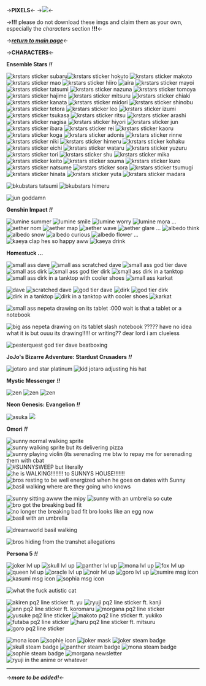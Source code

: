 ->**PIXELS**<-
->![](https://media.discordapp.net/attachments/1036324462481649774/1050678944313114644/1A053304-A15C-459F-ABD8-74AF8A0AA9C9.gif)<-

->**!!!** please do not download these imgs and claim
them as your own, especially the *characters* section **!!!**<-

->[***return to main page***](https://rentry.co/madaIeos)<-

->**CHARACTERS**<-

**Ensemble Stars** ***!!***

![krstars sticker subaru](https://media.discordapp.net/attachments/1036324462481649774/1050696170516779019/290D5EFD-2C63-4B7C-BE39-63D1192F40DA.png)![krstars sticker hokuto](https://media.discordapp.net/attachments/1036324462481649774/1050696171129147442/9E176D26-15CC-4C86-B790-864423046F27.png) ![krstars sticker makoto](https://media.discordapp.net/attachments/1036324462481649774/1050696171485659136/20976C74-5469-443D-A583-629F1EDE3725.png) ![krstars sticker mao](https://media.discordapp.net/attachments/1036324462481649774/1050696171829596180/0C2EE103-D0F5-48A5-A730-DDB506915267.png) ![krstars sticker hiiro](https://media.discordapp.net/attachments/1044805547913912362/1050702624250404884/ezgif-5-283290de63.png) ![aira](https://media.discordapp.net/attachments/1044805547913912362/1050703024013721650/ezgif-5-576889c4d8.png) ![krstars sticker mayoi](https://media.discordapp.net/attachments/1044805547913912362/1050703044758741012/ezgif-5-10adcc712e.png) ![krstars sticker tatsumi](https://media.discordapp.net/attachments/1044805547913912362/1050703168880783360/ezgif-5-aa3ed749fe.png) ![krstars sticker nazuna](https://media.discordapp.net/attachments/1036324462481649774/1050685040213901362/FFB40C36-4E85-4D88-B8BC-751AEFFB26E5.png) ![krstars sticker tomoya](https://media.discordapp.net/attachments/1036324462481649774/1050685040486526997/3D63FCDB-9850-464B-856A-950EAF8A5369.png) ![krstars sticker hajime](https://media.discordapp.net/attachments/1036324462481649774/1050685040880779345/35E09919-1518-4249-A0C7-4D5A68723F2D.png) ![krstars sticker mitsuru](https://media.discordapp.net/attachments/1036324462481649774/1050685041140842566/D26A7B22-34F0-426F-BD37-D73691C3495D.png) ![krstars sticker chiaki](https://media.discordapp.net/attachments/1036324462481649774/1050688485696217088/8E4A79E2-FFA5-4370-9CAC-674FC5511F5C.png) ![krstars sticker kanata](https://media.discordapp.net/attachments/1036324462481649774/1050688486027579422/983C0360-08E0-4633-86AA-57D916AEA7C8.png) ![krstars sticker midori](https://media.discordapp.net/attachments/1036324462481649774/1050688486467965048/1D3F16E5-B177-44D8-B719-2EE6CDE3C1CE.png) ![krstars sticker shinobu](https://media.discordapp.net/attachments/1036324462481649774/1050688486832885770/E19E0877-E394-4820-A499-9A1AC71E5A1B.png) ![krstars sticker tetora](https://media.discordapp.net/attachments/1036324462481649774/1050688489416564796/F4C71B98-283F-47E1-8BB5-532473DF59EF.png) ![krstars sticker leo](https://media.discordapp.net/attachments/1036324462481649774/1050685367558348851/6402964B-DCC7-46C3-99F8-9F1EA74B61D5.png) ![krstars sticker izumi](https://media.discordapp.net/attachments/1036324462481649774/1050689680183672832/01860D50-176E-4FF9-B275-9A9524FA01A6.png) ![krstars sticker tsukasa](https://media.discordapp.net/attachments/1036324462481649774/1050689679474823209/AFCFC49B-4B6E-4F94-8AB6-8FFECD745DD7.png) ![krstars sticker ritsu](https://media.discordapp.net/attachments/1036324462481649774/1050689680548565002/E39B4F8E-41D9-4FD3-AFCF-19F5D69E31E4.png) ![krstars sticker arashi](https://media.discordapp.net/attachments/1036324462481649774/1050689680938639410/CBFBA161-1B13-40D5-BC85-45B4049C66F7.png) ![krstars sticker nagisa](https://media.discordapp.net/attachments/1044805547913912362/1050881461751918673/ezgif-4-eee6d5354e.png) ![krstars sticker hiyori](https://media.discordapp.net/attachments/1044805547913912362/1050881815541460992/ezgif-4-79a8297f82.png) ![krstars sticker jun](https://media.discordapp.net/attachments/1044805547913912362/1050707961623883776/ezgif-5-2687c68a76.png) ![krstars sticker ibara](https://media.discordapp.net/attachments/1044805547913912362/1050880748174987324/ezgif-4-3699d8b072.png) ![krstars sticker rei](https://media.discordapp.net/attachments/1036324462481649774/1050687496142471209/B4651DAC-52CD-4F73-845F-23D0A7242C1C.png) ![krstars sticker kaoru](https://media.discordapp.net/attachments/1036324462481649774/1050687497220407326/A79813E5-A32D-4179-988C-8D30771F57DB.png) ![krstars sticker koga](https://media.discordapp.net/attachments/1036324462481649774/1050687496436068362/C5D5819A-CC25-4A8D-91F3-EDE338EC3882.png) ![krstars sticker adonis](https://media.discordapp.net/attachments/1036324462481649774/1050687496905826344/3EAB0F2D-CDA9-403D-9C48-EF80E9810E21.png) ![krstars sticker rinne](https://media.discordapp.net/attachments/1036324462481649774/1050691606270984233/9361C2C4-C2BE-4C23-816B-8502A7BDCB1C.png) ![krstars sticker niki](https://media.discordapp.net/attachments/1036324462481649774/1050691607038541885/D472DF27-9BA2-4F11-A715-4BF7D85DC464.png) ![krstars sticker himeru](https://media.discordapp.net/attachments/1036324462481649774/1050691606631677962/B2A5B03E-78DC-417C-856A-B348DAEB939C.png) ![krstars sticker kohaku](https://media.discordapp.net/attachments/1036324462481649774/1050691607466344518/6519199D-D535-4EC7-BF65-9144C8402844.png) ![krstars sticker eichi](https://media.discordapp.net/attachments/1036324462481649774/1050683373275840552/1A9E5AC0-D9C3-44F8-A3E7-67A6273C80DA.png) ![krstars sticker wataru](https://media.discordapp.net/attachments/1036324462481649774/1050682999068430346/DE00517F-23A5-4883-9C21-A114094B6641.png) ![krstars sticker yuzuru](https://media.discordapp.net/attachments/1036324462481649774/1050683998415896606/97B7B996-4920-4142-BFDA-BC51F14F8439.png) ![krstars sticker tori](https://media.discordapp.net/attachments/1036324462481649774/1050683998814343188/53EB009E-65B8-4B6F-91F2-78DDF37AC3AF.png) ![krstars sticker shu](https://media.discordapp.net/attachments/1036324462481649774/1050686529376354324/BA2ECCDD-2ACD-4DAA-AFF4-7D67E0C775E2.png) ![krstars sticker mika](https://media.discordapp.net/attachments/1036324462481649774/1050684685644210227/7311EB08-19DA-46B0-B04C-8A828FA28587.png) ![krstars sticker keito](https://media.discordapp.net/attachments/1036324462481649774/1050686357451833375/62596CF3-E741-45AB-9D70-B5E2ADD538FB.png) ![krstars sticker souma](https://media.discordapp.net/attachments/1036324462481649774/1050686357787381770/EF6FC82A-C2BB-4DA0-AFF2-C1AAB8EAF2D3.png) ![krstars sticker kuro](https://media.discordapp.net/attachments/1036324462481649774/1050686358106152990/DF8B229A-8071-4238-BDCD-48F59E4294F9.png) ![krstars sticker natsume](https://media.discordapp.net/attachments/1044805547913912362/1050705069437358100/ezgif-5-99bfb282a4.png) ![krstars sticker sora](https://media.discordapp.net/attachments/1044805547913912362/1050705890585616445/ezgif-5-d4b3e142c1.png) ![krstars sticker tsumugi](https://media.discordapp.net/attachments/1044805547913912362/1050704964537827358/ezgif-5-95dc5b09d9.png) ![krstars sticker hinata](https://media.discordapp.net/attachments/1036324462481649774/1050691541808713789/746FE1B2-4E9F-419E-8820-CAB5D3BA3C79.png) ![krstars sticker yuta](https://media.discordapp.net/attachments/1036324462481649774/1050691542102323222/469FEE7D-040F-4D61-8D27-6BADCFC5BA92.png) ![krstars sticker madara](https://media.discordapp.net/attachments/1036324462481649774/1050685367889711134/BB39C35D-8485-4D31-883B-4026EFF55C57.png)

![bkubstars tatsumi](https://media.discordapp.net/attachments/1044805547913912362/1050885917801455727/ezgif-4-cd61f1f93e.png) ![bkubstars himeru](https://media.discordapp.net/attachments/1044805547913912362/1050911756718981180/F47B0B09-C435-40CD-B15B-76E8E51FFD93.png)

![jun goddamn](https://media.discordapp.net/attachments/1044805547913912362/1050709183055532113/ezgif-5-5c61110db6.png)

**Genshin Impact** ***!!***

![lumine summer](https://media.discordapp.net/attachments/1044805547913912362/1050898662282235904/7A5C91EF-9269-4F25-8E3E-2738783E454F.png) ![lumine smile](https://media.discordapp.net/attachments/1044805547913912362/1050898662592622662/A51CDD09-C27A-4326-BFA8-EAA28F5D3948.png) ![lumine worry](https://media.discordapp.net/attachments/1044805547913912362/1050898662890405958/62811DD0-FCAA-4DE0-8F25-881DF6FD0EF6.png) ![lumine mora](https://media.discordapp.net/attachments/1044805547913912362/1050898663184011295/9FAEE4AF-6FD5-41AE-9D5A-A45F6ADA9DC2.png) ... ![aether nom](https://media.discordapp.net/attachments/1044805547913912362/1050899927233994872/0B94BE34-164B-4BE8-B4EB-120B0DE7C693.png) ![aether map](https://media.discordapp.net/attachments/1044805547913912362/1050899927598891109/F68D1CC7-DF92-4595-92B8-FDAE1FEAEB8B.png) ![aether wave](https://media.discordapp.net/attachments/1044805547913912362/1050899927913472061/94A223CB-4297-46EE-9CF3-594668C0BDFC.png) ![aether glare](https://media.discordapp.net/attachments/1044805547913912362/1050899928253202514/4E2F5165-3185-44B4-9BF9-321F26FA5901.png) ... ![albedo think](https://media.discordapp.net/attachments/1044805547913912362/1050900001364123689/DC64CF48-0D26-4326-A961-1354D6EC6999.png) ![albedo snow](https://media.discordapp.net/attachments/1044805547913912362/1050900001670312016/1EDF0884-8982-4A14-9F6F-A79D49FDBE15.png) ![albedo curious](https://media.discordapp.net/attachments/1044805547913912362/1050900002165227580/E3E271F1-DB01-4E5C-9277-1D2B875E42ED.png) ![albedo flower](https://media.discordapp.net/attachments/1044805547913912362/1050900002492391494/3B10F209-6B93-4A53-A0E8-ABFDA3CAF5A6.png) ... ![kaeya clap hes so happy aww](https://media.discordapp.net/attachments/1044805547913912362/1050900034390065232/3B762342-56E7-4955-9BCE-4BEB7A1E27BF.png) ![kaeya drink](https://media.discordapp.net/attachments/1044805547913912362/1050900034729816124/F4B2A3C1-45E2-4B7C-BFC3-55C92938D446.png)


**Homestuck ...**

![small ass dave](https://media.discordapp.net/attachments/1044805547913912362/1050915830633865302/ezgif-4-830df725ea.png) ![small ass scratched dave](https://media.discordapp.net/attachments/1044805547913912362/1050919214279569479/ezgif-4-03f3260552.png) ![small ass god tier dave](https://media.discordapp.net/attachments/1044805547913912362/1050923128336949338/ezgif-1-3678f7d455.png) ![small ass dirk](https://media.discordapp.net/attachments/1044805547913912362/1050887673641971764/ezgif-4-69ea3bb6c1.png) ![small ass god tier dirk](https://media.discordapp.net/attachments/1044805547913912362/1050920171478454292/ezgif-4-38d384b169.png) ![small ass dirk in a tanktop](https://media.discordapp.net/attachments/1044805547913912362/1050920448239599667/ezgif-4-5fd02387a0.png) ![small ass dirk in a tanktop with cooler shoes](https://media.discordapp.net/attachments/1044805547913912362/1050920663000555550/ezgif-4-e1877ec60c.png) ![small ass karkat](https://media.discordapp.net/attachments/1044805547913912362/1050915407139184670/ezgif-4-314628b3bd.png)

![dave](https://media.discordapp.net/attachments/1044805547913912362/1050917759116136498/ezgif-4-1aee903281.png) ![scratched dave](https://media.discordapp.net/attachments/1044805547913912362/1050919259410288670/ezgif-4-7d2c64c65e.png) ![god tier dave](https://media.discordapp.net/attachments/1044805547913912362/1050918329856036954/ezgif-4-7f0eab1668.png) ![dirk](https://media.discordapp.net/attachments/1044805547913912362/1050886881434415226/ezgif-4-28321e76fc.png) ![god tier dirk](https://media.discordapp.net/attachments/1044805547913912362/1050920233025683546/ezgif-4-84a56a4439.png) ![dirk in a tanktop](https://media.discordapp.net/attachments/1044805547913912362/1050920383391482057/ezgif-4-d72f9a2071.png) ![dirk in a tanktop with cooler shoes](https://media.discordapp.net/attachments/1044805547913912362/1050920706931707904/ezgif-4-0321b9aac1.png) ![karkat](https://media.discordapp.net/attachments/1044805547913912362/1050914977692786688/ezgif-4-f2aa6e4597.png)

![small ass nepeta drawing on its tablet :000 wait is that a tablet or a notebook](https://media.discordapp.net/attachments/1044805547913912362/1050925889619234878/ezgif-1-c1189f9a17.png)

![big ass nepeta drawing on its tablet slash notebook ????? have no idea what it is but ouuu its drawing!!!!! or writing?? dear lord i am clueless](https://media.discordapp.net/attachments/1044805547913912362/1050926486825205840/ezgif-1-3307bbc010.png)

![pesterquest god tier dave beatboxing](https://media.discordapp.net/attachments/1044805547913912362/1050924164858527805/ezgif-1-03658bf2d0.png)

**JoJo's Bizarre Adventure: Stardust Crusaders** ***!!***

![jotaro and star platinum](https://media.discordapp.net/attachments/1044805547913912362/1051322233823440966/ezgif-4-3472437b38.png) ![kid jotaro adjusting his hat](https://media.discordapp.net/attachments/1044805547913912362/1051326268781645861/54663908-D1AD-440D-A631-6765537C7B75.gif)

**Mystic Messenger** ***!!***

![zen](https://media.discordapp.net/attachments/1036324462481649774/1050657772905185331/18F8B243-37DD-4AC8-838D-7F3E7230DD18.gif) ![zen](https://media.discordapp.net/attachments/1036324462481649774/1050658390000549918/13B52F86-1ACF-4A0F-95B5-5A5C384091C3.gif) ![zen](https://media.discordapp.net/attachments/1036324462481649774/1050659015471943710/2B71725F-E680-40F5-82C0-FD95B52F6167.gif)

**Neon Genesis: Evangelion** ***!!***

![asuka](https://media.discordapp.net/attachments/1044805547913912362/1051327734627958825/D6A791C9-BB33-4BCC-ADB1-0E58118C1289.gif) ![](https://media.discordapp.net/attachments/1044805547913912362/1051327734888009778/76BA476D-2931-4660-8573-E416D32A9B1E.gif)

**Omori** ***!!***

![sunny normal walking sprite](https://media.discordapp.net/attachments/1044805547913912362/1051313493715988480/sunnysprite.gif) ![sunny walking sprite but its delivering pizza](https://media.discordapp.net/attachments/1044805547913912362/1051314572507742268/1A874E8C-CAD5-4653-A161-AF6297790E4D.gif) ![sunny playing violin (its serenading me btw to repay me for serenading them with cbat](https://media.discordapp.net/attachments/1044805547913912362/1051314572784570460/DD1E5C35-868A-44BE-B145-2AAC4F050BE1.gif) ![#SUNNYSWEEP but literally](https://media.discordapp.net/attachments/1044805547913912362/1051314573044625498/5D9429B2-C7F3-4B3B-AE65-D99ED46B73D2.gif) ![he is WALKING!!!!!!!! to SUNNYS HOUSE!!!!!!!](https://media.discordapp.net/attachments/1044805547913912362/1051319559312900186/FF27B03D-859B-4FC5-B143-C28ABE1B2D2D.gif) ![bros resting to be well energized when he goes on dates with Sunny](https://media.discordapp.net/attachments/1044805547913912362/1051318971535732736/6F2816AA-B6DC-4309-9CD3-99AB052B5A87.gif) ![basil walking where are they going who knows](https://media.discordapp.net/attachments/1044805547913912362/1051237368042115212/81DD2761-052E-4915-A446-663967D1A1C0.gif)

![sunny sitting awww the mipy](https://media.discordapp.net/attachments/1044805547913912362/1051315913498046495/ezgif-3-03fe4034e2.png) ![sunny with an umbrella so cute](https://media.discordapp.net/attachments/1044805547913912362/1051316248102842511/ezgif-3-4861fb921b.png) ![bro got the breaking bad fit](https://media.discordapp.net/attachments/1044805547913912362/1051317642339811398/ezgif-4-68335e1f0a.png) ![no longer the breaking bad fit bro looks like an egg now](https://media.discordapp.net/attachments/1044805547913912362/1051317892429381663/ezgif-4-b5291acedc.png) ![basil with an umbrella](https://media.discordapp.net/attachments/1044805547913912362/1051241895646478366/9D7E530E-3C22-4B8A-9E47-883153AF5C12.png)

![dreamworld basil walking](https://media.discordapp.net/attachments/1044805547913912362/1051231050283618396/866420C3-10C9-4853-A5F1-D8A9BD44DAB9.gif)

![bros hiding from the transhet allegations](https://media.discordapp.net/attachments/1044805547913912362/1051321556493672508/ezgif-4-bd095537a1.png)

**Persona 5** ***!!***

![joker lvl up](https://media.discordapp.net/attachments/1044805547913912362/1050937484193841222/ezgif-3-ad5968bb3b.png) ![skull lvl up](https://media.discordapp.net/attachments/1044805547913912362/1050930836528177193/ezgif-3-b7070bf86d.png) ![panther lvl up](https://media.discordapp.net/attachments/1044805547913912362/1050932467630080010/ezgif-3-6bbe34cf73.png) ![mona lvl up](https://media.discordapp.net/attachments/1044805547913912362/1050958645199896656/ezgif-5-86b1bd66f4.png) ![fox lvl up](https://media.discordapp.net/attachments/1044805547913912362/1050939246497775636/ezgif-5-78fcae3112.png) ![queen lvl up](https://media.discordapp.net/attachments/1044805547913912362/1050942060926083082/ezgif-5-032234073d.png) ![oracle lvl up](https://media.discordapp.net/attachments/1044805547913912362/1050948086387716136/ezgif-1-e2256fe143.png) ![noir lvl up](https://media.discordapp.net/attachments/1044805547913912362/1050949934985261106/ezgif-1-0be817cbbc.png) ![goro lvl up](https://media.discordapp.net/attachments/1044805547913912362/1050950970437271672/ezgif-5-fccfb17fb2.png) ![sumire msg icon](https://media.discordapp.net/attachments/1044805547913912362/1050954066957717594/ezgif-5-022c6af233.png) ![kasumi msg icon](https://media.discordapp.net/attachments/1044805547913912362/1050953815010050150/ezgif-5-3b5cac5d67.png) ![sophia msg icon](https://media.discordapp.net/attachments/1044805547913912362/1050956401486340178/ezgif-5-8bb18f02c6.png)

![what the fuck autistic cat](https://media.discordapp.net/attachments/1044805547913912362/1050963340677091368/ezgif-5-7eb169391d.png)

![akiren pq2 line sticker ft. yu](https://media.discordapp.net/attachments/1044805547913912362/1050946630393802803/ezgif-1-9742281748.png) ![ryuji pq2 line sticker ft. kanji](https://media.discordapp.net/attachments/1044805547913912362/1050945692144771094/ezgif-1-e500accda3.png) ![ann pq2 line sticker ft. koromaru](https://media.discordapp.net/attachments/1044805547913912362/1050943826182799390/ezgif-5-84268b830e.png) ![morgana pq2 line sticker](https://media.discordapp.net/attachments/1044805547913912362/1050960068209815663/ezgif-5-0005f86fa5.png) ![yusuke pq2 line sticker](https://media.discordapp.net/attachments/1044805547913912362/1050940777737498684/ezgif-5-845c25be98.png) ![makoto pq2 line sticker ft. yukiko](https://media.discordapp.net/attachments/1044805547913912362/1050942920229912586/ezgif-5-acdef93270.png) ![futaba pq2 line sticker](https://media.discordapp.net/attachments/1044805547913912362/1050948744515944448/ezgif-1-dfc4532216.png) ![haru pq2 line sticker ft. mitsuru](https://media.discordapp.net/attachments/1044805547913912362/1050950316943749150/ezgif-1-b50cb9e65c.png) ![goro pq2 line sticker](https://media.discordapp.net/attachments/1044805547913912362/1050952080115896460/ezgif-5-7644ae7291.png)

![mona icon](https://media.discordapp.net/attachments/1044805547913912362/1050963098363768882/ezgif-5-04fd727485.png) ![sophie icon](https://media.discordapp.net/attachments/1044805547913912362/1050956946523561994/ezgif-5-083489a952.png) ![joker mask](https://media.discordapp.net/attachments/1044805547913912362/1050938446006468668/ezgif-5-f10dfb3ee7.png) ![joker steam badge](https://media.discordapp.net/attachments/1044805547913912362/1050938104489451520/ezgif-5-8beec6e2cd.png) ![skull steam badge](https://media.discordapp.net/attachments/1044805547913912362/1050933633608863846/ezgif-3-fd64499f70.png) ![panther steam badge](https://media.discordapp.net/attachments/1044805547913912362/1050935321958821939/ezgif-3-8f292a1a7e.png) ![mona steam badge](https://media.discordapp.net/attachments/1044805547913912362/1050962932080578610/ezgif-5-2dd89a5472.png) ![sophie steam badge](https://media.discordapp.net/attachments/1044805547913912362/1050955553133838450/ezgif-5-6684350e27.png) ![morgana newsletter](https://media.discordapp.net/attachments/1044805547913912362/1050962776195092500/ezgif-5-d0aad3d528.png) ![ryuji in the anime or whatever](https://media.discordapp.net/attachments/1044805547913912362/1050931756271947806/ezgif-3-fe3cdd4c4a.png)

***

->***more to be added!***<-